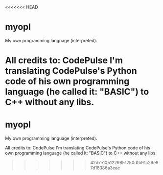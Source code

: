 <<<<<<< HEAD
# myopl
My own programming language (interpreted).

All credits to: CodePulse
I'm translating CodePulse's Python code of his own programming language (he called it: "BASIC") to C++ without any libs.
=======
# myopl
My own programming language (interpreted).

All credits to: CodePulse
I'm translating CodePulse's Python code of his own programming language (he called it: "BASIC") to C++ without any libs.
>>>>>>> 42d7e1051229851250dfb91c29e87d18386a3eac
